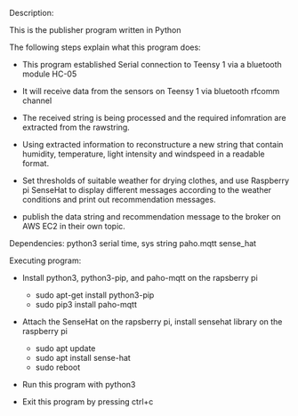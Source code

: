 Description:

This is the publisher program written in Python

The following steps explain what this program does:

- This program established Serial connection to Teensy 1 via a bluetooth module HC-05

- It will receive data from the sensors on Teensy 1 via bluetooth rfcomm channel 

- The received string is being processed and the required infomration are extracted from the rawstring. 

- Using extracted information to reconstructure a new string that contain humidity, temperature, light intensity and windspeed in a readable format. 

- Set thresholds of suitable weather for drying clothes, and use Raspberry pi SenseHat to display different messages according to the weather conditions and print out recommendation messages.

- publish the data string and recommendation message to the broker on AWS EC2 in their own topic. 


Dependencies:
python3
serial
time, sys
string
paho.mqtt
sense_hat

Executing program:
- Install python3, python3-pip, and paho-mqtt on the rapsberry pi
	* sudo apt-get install python3-pip
	* sudo pip3 install paho-mqtt

- Attach the SenseHat on the rapsberry pi, install sensehat library on the raspberry pi
	* sudo apt update
	* sudo apt install sense-hat
	* sudo reboot

- Run this program with python3

- Exit this program by pressing ctrl+c
